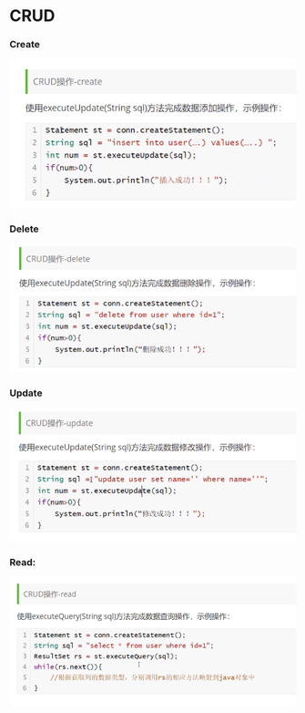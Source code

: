 # CRUD

### Create

![](../.gitbook/assets/image%20%2836%29.png)

### Delete

![](../.gitbook/assets/image%20%2838%29.png)

### Update

![](../.gitbook/assets/image%20%2837%29.png)

### Read:

![](../.gitbook/assets/image%20%2834%29.png)



